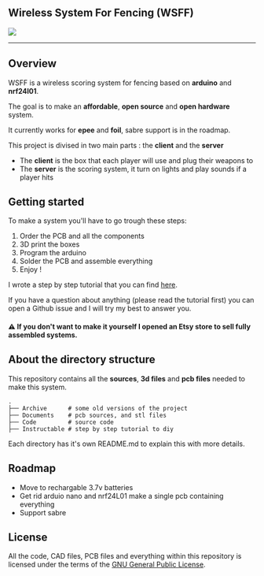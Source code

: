 ## Wireless System For Fencing (WSFF)

![](https://github.com/Yohannfra/WSFF/workflows/Build/badge.svg)

---

## Overview

WSFF is a wireless scoring system for fencing based on **arduino** and **nrf24l01**.

The goal is to make an **affordable**, **open source** and **open hardware** system.

It currently works for **epee** and **foil**, sabre support is in the roadmap.

This project is divised in two main parts : the **client** and the **server**
- The **client** is the box that each player will use and plug their weapons to
- The **server** is the scoring system, it turn on lights and play sounds if a player hits


## Getting started

To make a system you'll have to go trough these steps:
1. Order the PCB and all the components
2. 3D print the boxes
3. Program the arduino
4. Solder the PCB and assemble everything
5. Enjoy !

I wrote a step by step tutorial that you can find [here](./Instructable/Instructable.md).

If you have a question about anything (please read the tutorial first) you can open a Github issue and I will try my best to answer you.

#### ⚠️ If you don't want to make it yourself I opened an Etsy store to sell fully assembled systems.



## About the directory structure

This repository contains all the **sources**, **3d files** and **pcb files** needed to make this system.

```
.
├── Archive      # some old versions of the project
├── Documents    # pcb sources, and stl files
├── Code         # source code
├── Instructable # step by step tutorial to diy
```
Each directory has it's own README.md to explain this with more details.

## Roadmap

- Move to rechargable 3.7v batteries
- Get rid arduio nano and nrf24L01 make a single pcb containing everything
- Support sabre

## License

All the code, CAD files, PCB files and everything within this repository is licensed under the terms of the [GNU General Public License](./LICENSE).

